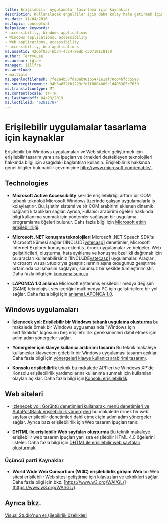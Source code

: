 ```yaml
---
title: Erişilebilir uygulamalar tasarlama için kaynaklar
description: Kullanılacak engelliler için daha kolay hale getirmek için erişilebilir uygulamalar oluşturmayı öğrenin.
ms.date: 11/04/2016
ms.topic: conceptual
helpviewer_keywords:
- accessibility, Windows applications
- Windows applications, accessibility
- Web applications, accessibility
- accessibility, Web applications
ms.assetid: 426bf023-bb34-43c4-9edb-c307191c8170
author: TerryGLee
ms.author: tglee
manager: jillfra
ms.workload:
- multiple
ms.openlocfilehash: 7fe2a4b57fda3ab861b5471e1af70cd4bfcc55e6
ms.sourcegitcommit: 94b3a052fb1229c7e7f8804b09c1d403385c7630
ms.translationtype: MT
ms.contentlocale: tr-TR
ms.lasthandoff: 04/23/2019
ms.locfileid: "62811787"
---
```

# <a name="resources-for-designing-accessible-applications"></a>Erişilebilir uygulamalar tasarlama için kaynaklar

Erişilebilir bir Windows uygulamaları ve Web siteleri geliştirmek için erişilebilir tasarım yanı sıra ipuçları ve örnekleri destekleyen teknolojileri hakkında bilgi için aşağıdaki bağlantıları kullanın. Erişilebilirlik hakkında genel bilgiler bulunabilir çevrimiçine [ http://www.microsoft.com/enable/ ](http://www.microsoft.com/enable/).

## <a name="technologies"></a>Technologies

* **Microsoft Active Accessibility** şekilde erişilebilirliği arttırır bir COM tabanlı teknoloji Microsoft Windows üzerinde çalışan uygulamalarla iş kolaylaştırır. Bu, işletim sistemi ve bir COM arabirimi eklenen dinamik bağlantı kitaplıkları sağlar. Ayrıca, kullanıcı arabirimi öğeleri hakkında bilgi kullanıma sunmak için yöntemler sağlayan bir uygulama programlama öğeleri bulunur. Daha fazla bilgi için [Microsoft etkin erişilebilirliği](/windows/desktop/WinAuto/microsoft-active-accessibility).

* **Microsoft .NET konuşma teknolojileri** Microsoft .NET Speech SDK'sı Microsoft kümesi sağlar [!INCLUDE[vstecasp](../../code-quality/includes/vstecasp_md.md)] denetimler, Microsoft Internet Explorer konuşma eklentisi, örnek uygulamalar ve belgeler. Web geliştiricileri, oluşturma, hata ayıklama ve konuşma özellikli dağıtmak için bu araçları kullanabilirsiniz [!INCLUDE[vstecasp](../../code-quality/includes/vstecasp_md.md)] uygulamalar. Araçları, Microsoft Visual Studio'yla geliştiricilerinin aşina olduğunuz geliştirme ortamında çalışmasını sağlayan, sorunsuz bir şekilde tümleştirilmiştir. Daha fazla bilgi için [konuşma sunucu](/previous-versions/office/developer/speech-technologies/ms950383\(v\=msdn.10\)).

* **LAPONCA 1.0 anlama** Microsoft eşitlenmiş erişilebilir medya değişim (SAMI) teknolojisi, ses içeriğini multimedya PC için geliştiricilere bir yol sağlar. Daha fazla bilgi için [anlama LAPONCA 1.0](/previous-versions/windows/desktop/dnacc/understanding-sami-1.0).

## <a name="windows-applications"></a>Windows uygulamaları

* **[İzlenecek yol: Erişilebilir bir Windows tabanlı uygulama oluşturma](/dotnet/framework/winforms/advanced/walkthrough-creating-an-accessible-windows-based-application)**  bu makalede örnek bir Windows uygulamasında "Windows için sertifikalıdır" logosunu beş erişilebilirlik gereksinimleri dahil etmek için adım adım yönergeler sağlar.

* **Yönergeler için klavye kullanıcı arabirimi tasarım** Bu teknik makaleye kullanıcılar klavyeden gidebilir bir Windows uygulaması tasarım açıklar. Daha fazla bilgi için [yönergeleri klavye kullanıcı arabirimi tasarımı](/previous-versions/windows/desktop/dnacc/guidelines-for-keyboard-user-interface-design).

* **Konsolu erişilebilirlik** teknik bu makalede API'leri ve Windows XP'de Konsolu erişilebilirlik yardımcılarına kullanıma sunmak için kullanılan olayları açıklar. Daha fazla bilgi için [Konsolu erişilebilirlik](/previous-versions/windows/desktop/dnacc/console-accessibility).

## <a name="websites"></a>Web siteleri

- [İzlenecek yol: Görüntü denetimleri kullanarak, menü denetimleri ve AutoPostBack erişilebilirlik yönergeleri](https://msdn.microsoft.com/Library/ff7b5021-48b3-46bf-921f-9fe1e0e32202) bu makalede örnek bir web sayfası erişilebilir denetimleri dahil etmek için adım adım yönergeler sağlar. Ayrıca bazı erişilebilirlik için Web tasarım ipuçları tanır.

- **DHTML ile erişilebilir Web sayfaları oluşturma** Bu teknik makaleye erişilebilir web tasarım ipuçları yanı sıra erişilebilir HTML 4.0 öğelerini listeler. Daha fazla bilgi için [DHTML ile erişilebilir web sayfaları oluşturmak](https://msdn.microsoft.com/library/ms528445.aspx).

### <a name="third-party-resources"></a>Üçüncü parti Kaynaklar

- **World Wide Web Consortium (W3C) erişilebilirlik girişim Web** bu Web sitesi erişilebilir Web sitesi geliştirme için kılavuzları ve teknikleri sağlar. Daha fazla bilgi için bkz. [https://www.w3.org/WAI/GL/](https://www.w3.org/WAI/GL/).

## <a name="see-also"></a>Ayrıca bkz.

[Visual Studio'nun erişilebilirlik özellikleri](../../ide/reference/accessibility-features-of-visual-studio.md)
